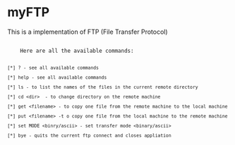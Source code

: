 # myFTP

This is a implementation of FTP (File Transfer Protocol)

<code>
	Here are all the available commands:
    
    [*] ? - see all available commands

    [*] help - see all available commands

    [*] ls - to list the names of the files in the current remote directory

    [*] cd <dir>  - to change directory on the remote machine

    [*] get <filename> - to copy one file from the remote machine to the local machine

    [*] put <filename> -t o copy one file from the local machine to the remote machine

    [*] set MODE <binry/ascii> - set transfer mode <binary/ascii>

    [*] bye - quits the current ftp connect and closes appliation
</code>